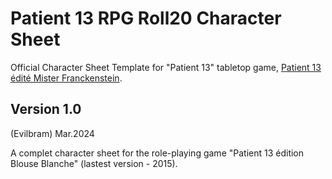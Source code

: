 # Patient 13 RPG Roll20 Character Sheet
Official Character Sheet Template for "Patient 13" tabletop game, [Patient 13 édité Mister Franckenstein](https://www.misterfrankenstein.com/wordpress/?p=4051).

## Version 1.0
(Evilbram) Mar.2024

A complet character sheet for the role-playing game "Patient 13 édition Blouse Blanche" (lastest version - 2015).
